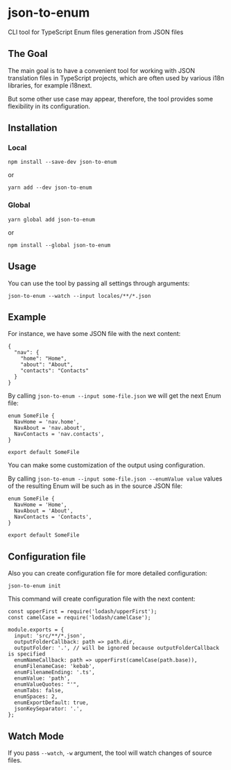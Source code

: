 # json-to-enum

CLI tool for TypeScript Enum files generation from JSON files

## The Goal

The main goal is to have a convenient tool for working with JSON translation files in TypeScript projects,
which are often used by various i18n libraries, for example i18next.
 
But some other use case may appear, therefore, the tool provides some flexibility in its
configuration.

## Installation

### Local

```
npm install --save-dev json-to-enum
```

or

```
yarn add --dev json-to-enum
```

### Global

```
yarn global add json-to-enum
```

or

```
npm install --global json-to-enum
```

## Usage

You can use the tool by passing all settings through arguments:

```
json-to-enum --watch --input locales/**/*.json
```

## Example

For instance, we have some JSON file with the next content:

```
{
  "nav": {
    "home": "Home",
    "about": "About",
    "contacts": "Contacts"
  }
}
```

By calling `json-to-enum --input some-file.json` we will get the next Enum file:

```
enum SomeFile {
  NavHome = 'nav.home',
  NavAbout = 'nav.about',
  NavContacts = 'nav.contacts',
}

export default SomeFile
```

You can make some customization of the output using configuration.

By calling `json-to-enum --input some-file.json --enumValue value` values of the resulting Enum will be such as in
the source JSON file:

```
enum SomeFile {
  NavHome = 'Home',
  NavAbout = 'About',
  NavContacts = 'Contacts',
}

export default SomeFile
```

## Configuration file

Also you can create configuration file for more detailed configuration:

```
json-to-enum init
```

This command will create configuration file with the next content:

```
const upperFirst = require('lodash/upperFirst');
const camelCase = require('lodash/camelCase');

module.exports = {
  input: 'src/**/*.json',
  outputFolderCallback: path => path.dir,
  outputFolder: '.', // will be ignored because outputFolderCallback is specified
  enumNameCallback: path => upperFirst(camelCase(path.base)),
  enumFilenameCase: 'kebab',
  enumFilenameEnding: '.ts',
  enumValue: 'path',
  enumValueQuotes: "'",
  enumTabs: false,
  enumSpaces: 2,
  enumExportDefault: true,
  jsonKeySeparator: '.',
};
```

## Watch Mode

If you pass `--watch`, `-w` argument, the tool will watch changes of source files.
